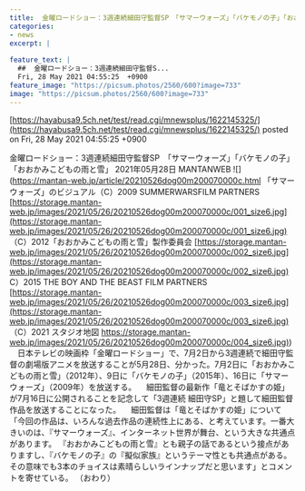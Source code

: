 ```yaml
---
title:  金曜ロードショー：3週連続細田守監督SP　「サマーウォーズ」「バケモノの子」「おおかみこどもの雨と雪」  
categories:
- news
excerpt: |
  
feature_text: |
  ##  金曜ロードショー：3週連続細田守監督S...
  Fri, 28 May 2021 04:55:25  +0900
feature_image: "https://picsum.photos/2560/600?image=733"
image: "https://picsum.photos/2560/600?image=733"
---
```


[https://hayabusa9.5ch.net/test/read.cgi/mnewsplus/1622145325/](https://hayabusa9.5ch.net/test/read.cgi/mnewsplus/1622145325/)
posted on Fri, 28 May 2021 04:55:25  +0900

<!--more-->

金曜ロードショー：3週連続細田守監督SP　「サマーウォーズ」「バケモノの子」「おおかみこどもの雨と雪」 2021年05月28日 MANTANWEB ![](https://mantan-web.jp/article/20210526dog00m200070000c.html 「サマーウォーズ」のビジュアル（C）2009 SUMMERWARSFILM PARTNERS [https://storage.mantan-web.jp/images/2021/05/26/20210526dog00m200070000c/001_size6.jpg](https://storage.mantan-web.jp/images/2021/05/26/20210526dog00m200070000c/001_size6.jpg) （C）2012「おおかみこどもの雨と雪」製作委員会 [https://storage.mantan-web.jp/images/2021/05/26/20210526dog00m200070000c/002_size6.jpg](https://storage.mantan-web.jp/images/2021/05/26/20210526dog00m200070000c/002_size6.jpg) C）2015 THE BOY AND THE BEAST FILM PARTNERS [https://storage.mantan-web.jp/images/2021/05/26/20210526dog00m200070000c/003_size6.jpg](https://storage.mantan-web.jp/images/2021/05/26/20210526dog00m200070000c/003_size6.jpg) （C）2021 スタジオ地図 [https://storage.mantan-web.jp/images/2021/05/26/20210526dog00m200070000c/004_size6.jpg)](https://storage.mantan-web.jp/images/2021/05/26/20210526dog00m200070000c/004_size6.jpg)) 　日本テレビの映画枠「金曜ロードショー」で、7月2日から3週連続で細田守監督の劇場版アニメを放送することが5月28日、分かった。7月2日に「おおかみこどもの雨と雪」（2012年）、9日に「バケモノの子」（2015年）、16日に「サマーウォーズ」（2009年）を放送する。 　細田監督の最新作「竜とそばかすの姫」が7月16日に公開されることを記念して「3週連続 細田守SP」と題して細田監督作品を放送することになった。 　細田監督は「竜とそばかすの姫」について「今回の作品は、いろんな過去作品の連続性上にある、と考えています。一番大きいのは、『サマーウォーズ』、インターネット世界が舞台、という大きな共通点があります。 『おおかみこどもの雨と雪』とも親子の話であるという接点がありますし、『バケモノの子』の『擬似家族』というテーマ性とも共通点がある。その意味でも3本のチョイスは素晴らしいラインナップだと思います」とコメントを寄せている。 （おわり）

